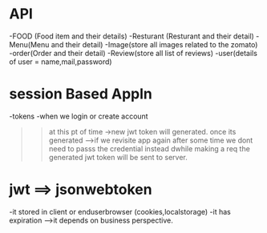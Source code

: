 # API
-FOOD (Food item and their details)
-Resturant (Resturant and their detail)
-Menu(Menu and their detail)
-Image(store all images related to the zomato)
-order(Order and their detail)
-Review(store all list of reviews)
-user(details of user = name,mail,password)

# session Based Appln
-tokens
-when we login or create account
   >> at this pt of time ->new jwt token will generated.
   >> once its generated -->if we revisite app again after some time we dont need to passs the credential instead dwhile making a req   the      generated jwt token will be sent to server.

# jwt ==> jsonwebtoken
-it stored in client or enduserbrowser (cookies,localstorage)
-it has expiration -->it depends on business perspective.
